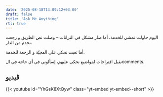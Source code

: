 ```yaml
---
date: '2025-08-18T13:09:12+03:00'
draft: false
title: 'Ask Me Anything'
rtl: true
---
```


اليوم حاولت نمشي للخدمة، أما صار مشكل في الترانات – وصلت نص الطريق و رجعت نخدم من الدار.

أما تعبت نحكي على المجيّة و الرجعة للخدمة.

 نقبل اقتراحات لمواضيع نحكي عليهم، إسألوني في أي حاجة في الcomments.

## ڤيديو

{{< youtube id="YhGsK8XtQyw" class="yt-embed yt-embed--short" >}}

